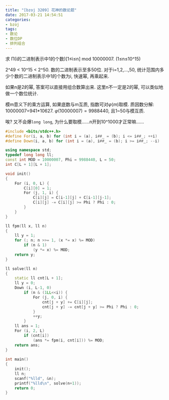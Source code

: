```yaml
---
title: "[bzoj 3209] 花神的数论题"
date: 2017-03-21 14:54:51
categories:
- bzoj
tags:
- 数论
- 数位DP
- 排列组合
---
```

求 П(i的二进制表示中1的个数)[1&le;i&le;n] mod 10000007. (1&le;n&le;10^15)
<!--more-->
2^49 &lt; 10^15 &lt; 2^50. 数的二进制表示至多50位. 对于i=1,2,...,50, 统计范围内多少个数的二进制表示中1的个数为i, 快速幂, 再乘起来.

如果n是2的幂, 答案可以直接用组合数算出来. 这里n不一定是2的幂, 可以类似地做一个数位统计.

模m意义下的乘方运算, 如果底数与m互质, 指数可对$\varphi(m)$取模. 质因数分解: 10000007=941\*10627. $\varphi(10000007) = 9988440$, 且1~50与模互质.

唉? 又不会爆`long long`, 为什么要取模......n开到10^1000才正常嘛......

```cpp
#include <bits/stdc++.h>
#define For(i, a, b) for (int i = (a), i##_ = (b); i <= i##_; ++i)
#define Down(i, a, b) for (int i = (a), i##_ = (b); i >= i##_; --i)

using namespace std;
typedef long long ll;
const int MOD = 10000007, Phi = 9988440, L = 50;
int C[L + 1][L + 1];

void init()
{
	For (i, 0, L) {
		C[i][0] = 1;
		For (j, 1, i) {
			C[i][j] = C[i-1][j] + C[i-1][j-1];
			C[i][j] -= C[i][j] >= Phi ? Phi : 0;
		}
	}
}

ll fpm(ll x, ll n)
{
	ll y = 1;
	for (; n; n >>= 1, (x *= x) %= MOD)
		if (n & 1)
			(y *= x) %= MOD;
	return y;
}

ll solve(ll n)
{
	static ll cnt[L + 1];
	ll y = 0;
	Down (i, L-1, 0)
		if (n & (1LL<<i)) {
			For (j, 0, i) {
				cnt[j + y] += C[i][j];
				cnt[j + y] -= cnt[j + y] >= Phi ? Phi : 0;
			}
			++y;
		}
	ll ans = 1;
	For (i, 2, L)
		if (cnt[i])
			(ans *= fpm(i, cnt[i])) %= MOD;
	return ans;
}
	
int main()
{
	init();
	ll n;
	scanf("%lld", &n);
	printf("%lld\n", solve(n+1));
	return 0;
}
```
